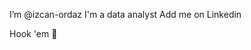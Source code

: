 I’m @izcan-ordaz
I'm a data analyst 
Add me on Linkedin

Hook 'em 🤘

<!---
izcan-ordaz/izcan-ordaz is a ✨ special ✨ repository because its `README.md` (this file) appears on your GitHub profile.
You can click the Preview link to take a look at your changes.
--->
